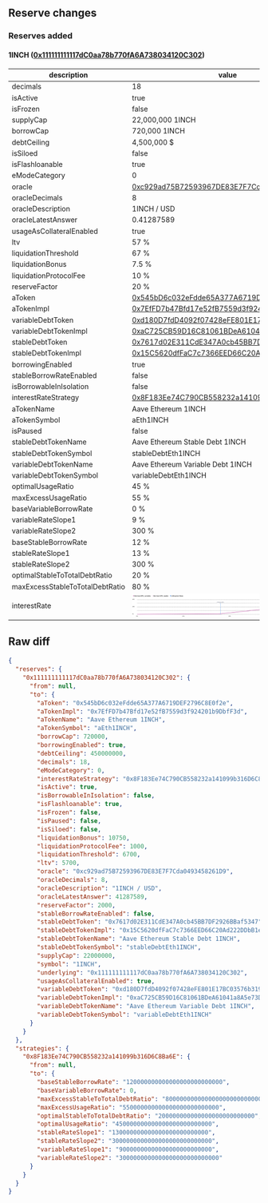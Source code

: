 ## Reserve changes

### Reserves added

#### 1INCH ([0x111111111117dC0aa78b770fA6A738034120C302](https://etherscan.io/address/0x111111111117dC0aa78b770fA6A738034120C302))

| description | value |
| --- | --- |
| decimals | 18 |
| isActive | true |
| isFrozen | false |
| supplyCap | 22,000,000 1INCH |
| borrowCap | 720,000 1INCH |
| debtCeiling | 4,500,000 $ |
| isSiloed | false |
| isFlashloanable | true |
| eModeCategory | 0 |
| oracle | [0xc929ad75B72593967DE83E7F7Cda0493458261D9](https://etherscan.io/address/0xc929ad75B72593967DE83E7F7Cda0493458261D9) |
| oracleDecimals | 8 |
| oracleDescription | 1INCH / USD |
| oracleLatestAnswer | 0.41287589 |
| usageAsCollateralEnabled | true |
| ltv | 57 % |
| liquidationThreshold | 67 % |
| liquidationBonus | 7.5 % |
| liquidationProtocolFee | 10 % |
| reserveFactor | 20 % |
| aToken | [0x545bD6c032eFdde65A377A6719DEF2796C8E0f2e](https://etherscan.io/address/0x545bD6c032eFdde65A377A6719DEF2796C8E0f2e) |
| aTokenImpl | [0x7EfFD7b47Bfd17e52fB7559d3f924201b9DbfF3d](https://etherscan.io/address/0x7EfFD7b47Bfd17e52fB7559d3f924201b9DbfF3d) |
| variableDebtToken | [0xd180D7fdD4092f07428eFE801E17BC03576b3192](https://etherscan.io/address/0xd180D7fdD4092f07428eFE801E17BC03576b3192) |
| variableDebtTokenImpl | [0xaC725CB59D16C81061BDeA61041a8A5e73DA9EC6](https://etherscan.io/address/0xaC725CB59D16C81061BDeA61041a8A5e73DA9EC6) |
| stableDebtToken | [0x7617d02E311CdE347A0cb45BB7DF2926BBaf5347](https://etherscan.io/address/0x7617d02E311CdE347A0cb45BB7DF2926BBaf5347) |
| stableDebtTokenImpl | [0x15C5620dfFaC7c7366EED66C20Ad222DDbB1eD57](https://etherscan.io/address/0x15C5620dfFaC7c7366EED66C20Ad222DDbB1eD57) |
| borrowingEnabled | true |
| stableBorrowRateEnabled | false |
| isBorrowableInIsolation | false |
| interestRateStrategy | [0x8F183Ee74C790CB558232a141099b316D6C8Ba6E](https://etherscan.io/address/0x8F183Ee74C790CB558232a141099b316D6C8Ba6E) |
| aTokenName | Aave Ethereum 1INCH |
| aTokenSymbol | aEth1INCH |
| isPaused | false |
| stableDebtTokenName | Aave Ethereum Stable Debt 1INCH |
| stableDebtTokenSymbol | stableDebtEth1INCH |
| variableDebtTokenName | Aave Ethereum Variable Debt 1INCH |
| variableDebtTokenSymbol | variableDebtEth1INCH |
| optimalUsageRatio | 45 % |
| maxExcessUsageRatio | 55 % |
| baseVariableBorrowRate | 0 % |
| variableRateSlope1 | 9 % |
| variableRateSlope2 | 300 % |
| baseStableBorrowRate | 12 % |
| stableRateSlope1 | 13 % |
| stableRateSlope2 | 300 % |
| optimalStableToTotalDebtRatio | 20 % |
| maxExcessStableToTotalDebtRatio | 80 % |
| interestRate | ![ir](/.assets/12accf0fd189bd0ec8f5f33b46f04aa39ddfe4c0.svg) |


## Raw diff

```json
{
  "reserves": {
    "0x111111111117dC0aa78b770fA6A738034120C302": {
      "from": null,
      "to": {
        "aToken": "0x545bD6c032eFdde65A377A6719DEF2796C8E0f2e",
        "aTokenImpl": "0x7EfFD7b47Bfd17e52fB7559d3f924201b9DbfF3d",
        "aTokenName": "Aave Ethereum 1INCH",
        "aTokenSymbol": "aEth1INCH",
        "borrowCap": 720000,
        "borrowingEnabled": true,
        "debtCeiling": 450000000,
        "decimals": 18,
        "eModeCategory": 0,
        "interestRateStrategy": "0x8F183Ee74C790CB558232a141099b316D6C8Ba6E",
        "isActive": true,
        "isBorrowableInIsolation": false,
        "isFlashloanable": true,
        "isFrozen": false,
        "isPaused": false,
        "isSiloed": false,
        "liquidationBonus": 10750,
        "liquidationProtocolFee": 1000,
        "liquidationThreshold": 6700,
        "ltv": 5700,
        "oracle": "0xc929ad75B72593967DE83E7F7Cda0493458261D9",
        "oracleDecimals": 8,
        "oracleDescription": "1INCH / USD",
        "oracleLatestAnswer": 41287589,
        "reserveFactor": 2000,
        "stableBorrowRateEnabled": false,
        "stableDebtToken": "0x7617d02E311CdE347A0cb45BB7DF2926BBaf5347",
        "stableDebtTokenImpl": "0x15C5620dfFaC7c7366EED66C20Ad222DDbB1eD57",
        "stableDebtTokenName": "Aave Ethereum Stable Debt 1INCH",
        "stableDebtTokenSymbol": "stableDebtEth1INCH",
        "supplyCap": 22000000,
        "symbol": "1INCH",
        "underlying": "0x111111111117dC0aa78b770fA6A738034120C302",
        "usageAsCollateralEnabled": true,
        "variableDebtToken": "0xd180D7fdD4092f07428eFE801E17BC03576b3192",
        "variableDebtTokenImpl": "0xaC725CB59D16C81061BDeA61041a8A5e73DA9EC6",
        "variableDebtTokenName": "Aave Ethereum Variable Debt 1INCH",
        "variableDebtTokenSymbol": "variableDebtEth1INCH"
      }
    }
  },
  "strategies": {
    "0x8F183Ee74C790CB558232a141099b316D6C8Ba6E": {
      "from": null,
      "to": {
        "baseStableBorrowRate": "120000000000000000000000000",
        "baseVariableBorrowRate": 0,
        "maxExcessStableToTotalDebtRatio": "800000000000000000000000000",
        "maxExcessUsageRatio": "550000000000000000000000000",
        "optimalStableToTotalDebtRatio": "200000000000000000000000000",
        "optimalUsageRatio": "450000000000000000000000000",
        "stableRateSlope1": "130000000000000000000000000",
        "stableRateSlope2": "3000000000000000000000000000",
        "variableRateSlope1": "90000000000000000000000000",
        "variableRateSlope2": "3000000000000000000000000000"
      }
    }
  }
}
```